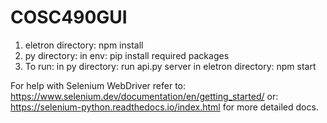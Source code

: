 # COSC490GUI

1) eletron directory:
    npm install
2) py directory:
    in env: pip install required packages
3) To run:
    in py directory: run api.py server
    in eletron directory: npm start

For help with Selenium WebDriver refer to:
  https://www.selenium.dev/documentation/en/getting_started/
or:
  https://selenium-python.readthedocs.io/index.html
  for more detailed docs.
